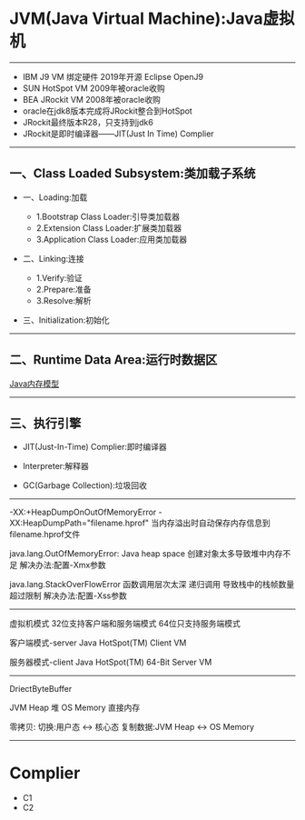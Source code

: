 # JVM(Java Virtual Machine):Java虚拟机

---
- IBM J9 VM 绑定硬件  2019年开源  Eclipse OpenJ9
- SUN HotSpot VM 2009年被oracle收购
- BEA JRockit VM 2008年被oracle收购
- oracle在jdk8版本完成将JRockit整合到HotSpot
- JRockit最终版本R28，只支持到jdk6
- JRockit是即时编译器——JIT(Just In Time) Complier

---
## 一、Class Loaded Subsystem:类加载子系统
- 一、Loading:加载
    - 1.Bootstrap Class Loader:引导类加载器
    - 2.Extension Class Loader:扩展类加载器
    - 3.Application Class Loader:应用类加载器

- 二、Linking:连接
    - 1.Verify:验证
    - 2.Prepare:准备
    - 3.Resolve:解析

- 三、Initialization:初始化


---
## 二、Runtime Data Area:运行时数据区
[Java内存模型](jmm.md)


---
## 三、执行引擎

- JIT(Just-In-Time) Complier:即时编译器


- Interpreter:解释器


- GC(Garbage Collection):垃圾回收


---

-XX:+HeapDumpOnOutOfMemoryError
-XX:HeapDumpPath="filename.hprof"
当内存溢出时自动保存内存信息到filename.hprof文件



java.lang.OutOfMemoryError: Java heap space
创建对象太多导致堆中内存不足
解决办法:配置-Xmx参数


java.lang.StackOverFlowError
函数调用层次太深
递归调用
导致栈中的栈帧数量超过限制
解决办法:配置-Xss参数



---


虚拟机模式
32位支持客户端和服务端模式
64位只支持服务端模式


客户端模式-server
Java HotSpot(TM) Client VM


服务器模式-client
Java HotSpot(TM) 64-Bit Server VM

---




DriectByteBuffer

JVM Heap 堆
OS Memory 直接内存

零拷贝:
切换:用户态 <-> 核心态
复制数据:JVM Heap <-> OS Memory


---

# Complier

- C1
- C2

